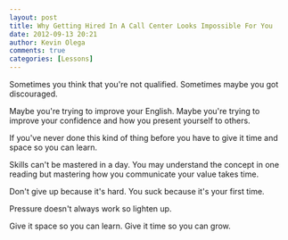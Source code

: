 ```yaml
---
layout: post
title: Why Getting Hired In A Call Center Looks Impossible For You
date: 2012-09-13 20:21
author: Kevin Olega
comments: true
categories: [Lessons]
---
```

Sometimes you think that you're not qualified. Sometimes maybe you got discouraged.

Maybe you're trying to improve your English. Maybe you're trying to improve your confidence and how you present yourself to others.

If you've never done this kind of thing before you have to give it time and space so you can learn.

Skills can't be mastered in a day. You may understand the concept in one reading but mastering how you communicate your value takes time.

Don't give up because it's hard. You suck because it's your first time.

Pressure doesn't always work so lighten up.

Give it space so you can learn. Give it time so you can grow.
